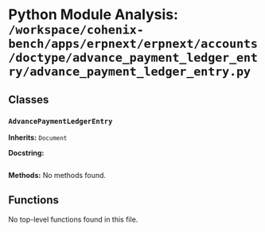 # Python Module Analysis: `/workspace/cohenix-bench/apps/erpnext/erpnext/accounts/doctype/advance_payment_ledger_entry/advance_payment_ledger_entry.py`

## Classes

### `AdvancePaymentLedgerEntry`
**Inherits:** `Document`


**Docstring:**
```

```

**Methods:**
No methods found.




## Functions

No top-level functions found in this file.
